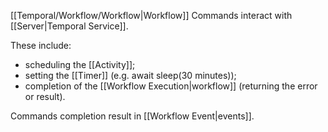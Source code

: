 [[Temporal/Workflow/Workflow|Workflow]] Commands interact with [[Server|Temporal Service]].

These include:
- scheduling the [[Activity]];
- setting the [[Timer]] (e.g. await sleep(30 minutes));
- completion of the [[Workflow Execution|workflow]] (returning the error or result).

Commands completion result in [[Workflow Event|events]].

